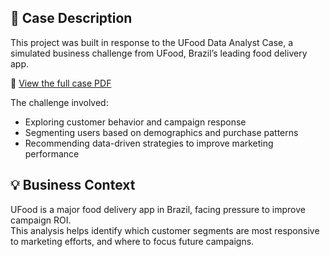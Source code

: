 ## 📝 Case Description

This project was built in response to the UFood Data Analyst Case, a simulated business challenge from UFood, Brazil’s leading food delivery app.

📄 [View the full case PDF](https://github.com/nalwogaimmaculate36-maker/UFood-Data-Analysis/blob/main/UFood%20Data%20Analyst%20Case.pdf)

The challenge involved:
- Exploring customer behavior and campaign response
- Segmenting users based on demographics and purchase patterns
- Recommending data-driven strategies to improve marketing performance

## 💡 Business Context

UFood is a major food delivery app in Brazil, facing pressure to improve campaign ROI.  
This analysis helps identify which customer segments are most responsive to marketing efforts, and where to focus future campaigns.
